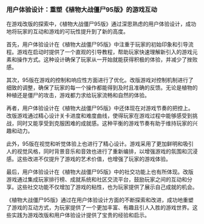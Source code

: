 ### 用户体验设计：重塑《植物大战僵尸95版》的游戏互动

在游戏改版的探索中，《植物大战僵尸95版》通过深思熟虑的用户体验设计，成功地将玩家的互动和游戏的可玩性提升到了新的高度。

首先，用户体验设计在《植物大战僵尸95版》中注重于玩家的初始印象和引导流程。游戏在启动时提供了一个直观的引导教程，帮助玩家快速理解新引入的游戏元素和操作方式。这种设计确保了玩家从一开始就能获得积极的体验，并减少了挫败感。

其次，95版在游戏的控制和响应性方面进行了优化。改版游戏对控制机制进行了细致的调整，确保了玩家的每一个操作都能得到及时且准确的反馈。无论是植物的种植还是僵尸的攻击，游戏都力求给玩家流畅和自然的体验。

再者，用户体验设计在《植物大战僵尸95版》中还体现在对游戏节奏的把控上。改版游戏通过精心设计关卡进度和难度曲线，使得玩家在游戏过程中能够感受到挑战，同时又能享受到克服困难的成就感。这种平衡的游戏节奏有助于维持玩家的兴趣和动力。

此外，95版在视觉和听觉体验上也进行了精心设计。游戏采用了更加鲜明和吸引人的视觉风格，同时背景音乐和音效也进行了重新编排，以增强游戏的氛围和沉浸感。这些改进不仅提升了游戏的艺术价值，也增强了玩家的游戏体验。

最后，用户体验设计在《植物大战僵尸95版》中的社交功能上也有所体现。改版游戏通过集成玩家排行榜、成就系统和社区交流平台，鼓励玩家之间的互动和分享。这些社交功能不仅增加了游戏的粘性，也为玩家提供了展示自己成就的机会。

《植物大战僵尸95版》通过在用户体验设计方面的不断探索和改进，成功地重塑了游戏的互动方式，为玩家提供了一个更加丰富、有趣且引人入胜的游戏世界。这些实践为游戏改版和用户体验设计提供了宝贵的经验和启示。